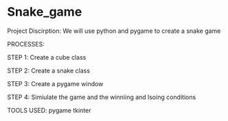 # Snake_game



Project Discirption:
We will use python and pygame to create a snake game 


PROCESSES:


STEP 1: Create a cube class

STEP 2: Create a snake class

STEP 3: Create a pygame window 

STEP 4: Simiulate the game and the winniing and lsoing conditions



TOOLS USED:
pygame 
tkinter



